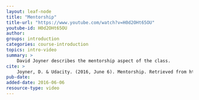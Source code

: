```yaml
---
layout: leaf-node
title: "Mentorship"
title-url: "https://www.youtube.com/watch?v=H0d2OHt65OU"
youtube-id: H0d2OHt65OU
author: 
groups: introduction
categories: course-introduction
topics: intro-video
summary: >
    David Joyner describes the mentorship aspect of the class.
cite: >
    Joyner, D. & Udacity. (2016, June 6). Mentorship. Retrieved from https://www.youtube.com/watch?v=H0d2OHt65OU
pub-date: 
added-date: 2016-06-06
resource-type: video
---
```


